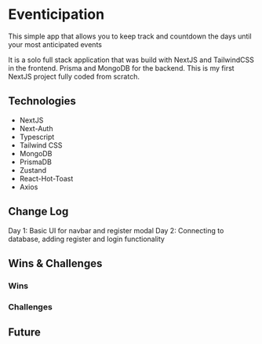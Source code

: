 # Eventicipation

This simple app that allows you to keep track and countdown the days until your most anticipated events

It is a solo full stack application that was build with NextJS and TailwindCSS in the frontend. Prisma and MongoDB for the backend. This is my first NextJS project fully coded from scratch.

## Technologies

- NextJS
- Next-Auth
- Typescript
- Tailwind CSS
- MongoDB
- PrismaDB
- Zustand
- React-Hot-Toast
- Axios

## Change Log

Day 1: Basic UI for navbar and register modal
Day 2: Connecting to database, adding register and login functionality

## Wins & Challenges

### Wins

### Challenges

## Future
